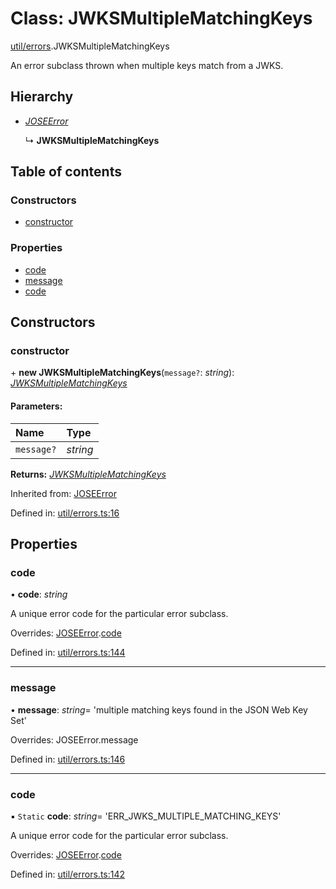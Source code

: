 # Class: JWKSMultipleMatchingKeys

[util/errors](../modules/util_errors.md).JWKSMultipleMatchingKeys

An error subclass thrown when multiple keys match from a JWKS.

## Hierarchy

* [*JOSEError*](util_errors.joseerror.md)

  ↳ **JWKSMultipleMatchingKeys**

## Table of contents

### Constructors

- [constructor](util_errors.jwksmultiplematchingkeys.md#constructor)

### Properties

- [code](util_errors.jwksmultiplematchingkeys.md#code)
- [message](util_errors.jwksmultiplematchingkeys.md#message)
- [code](util_errors.jwksmultiplematchingkeys.md#code)

## Constructors

### constructor

\+ **new JWKSMultipleMatchingKeys**(`message?`: *string*): [*JWKSMultipleMatchingKeys*](util_errors.jwksmultiplematchingkeys.md)

#### Parameters:

| Name | Type |
| :------ | :------ |
| `message?` | *string* |

**Returns:** [*JWKSMultipleMatchingKeys*](util_errors.jwksmultiplematchingkeys.md)

Inherited from: [JOSEError](util_errors.joseerror.md)

Defined in: [util/errors.ts:16](https://github.com/panva/jose/blob/v3.11.6/src/util/errors.ts#L16)

## Properties

### code

• **code**: *string*

A unique error code for the particular error subclass.

Overrides: [JOSEError](util_errors.joseerror.md).[code](util_errors.joseerror.md#code)

Defined in: [util/errors.ts:144](https://github.com/panva/jose/blob/v3.11.6/src/util/errors.ts#L144)

___

### message

• **message**: *string*= 'multiple matching keys found in the JSON Web Key Set'

Overrides: JOSEError.message

Defined in: [util/errors.ts:146](https://github.com/panva/jose/blob/v3.11.6/src/util/errors.ts#L146)

___

### code

▪ `Static` **code**: *string*= 'ERR\_JWKS\_MULTIPLE\_MATCHING\_KEYS'

A unique error code for the particular error subclass.

Overrides: [JOSEError](util_errors.joseerror.md).[code](util_errors.joseerror.md#code)

Defined in: [util/errors.ts:142](https://github.com/panva/jose/blob/v3.11.6/src/util/errors.ts#L142)
